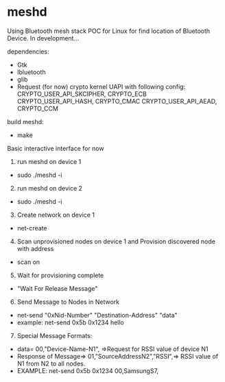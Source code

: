# meshd
Using Bluetooth mesh stack POC for Linux for find location of Bluetooth Device.
In development...

dependencies:
- Gtk
- lbluetooth
- glib
- Request (for now) crypto kernel UAPI with following config:
CRYPTO_USER_API_SKCIPHER, CRYPTO_ECB
CRYPTO_USER_API_HASH, CRYPTO_CMAC
CRYPTO_USER_API_AEAD, CRYPTO_CCM


build meshd:
- make

Basic interactive interface for now

1. run meshd on device 1
- sudo ./meshd -i

2. run meshd on device 2
- sudo ./meshd -i

3. Create network on device 1
- net-create

4. Scan unprovisioned nodes on device 1 and  Provision discovered node with address
- scan on

5. Wait for provisioning complete
- "Wait For Release Message"

6. Send Message to Nodes in Network
- net-send  "0xNid-Number"  "Destination-Address" "data"
- example:  net-send  0x5b  0x1234  hello

7. Special Message Formats:
- data= 00,"Device-Name-N1",  =>Request for RSSI value of device N1
- Response of  Message=>   01,"SourceAddressN2","RSSI",=> RSSI value of N1 from N2 to all nodes.
- EXAMPLE:  net-send  0x5b  0x1234  00,SamsungS7,
